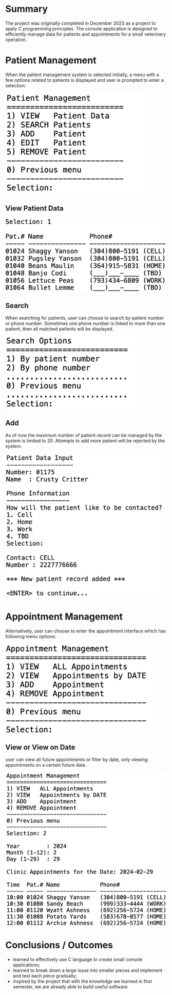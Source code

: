 # Summary
The project was originally completed in December 2023 as a project to apply C programming principles. The console application is designed to efficiently manage data for patients and appointments for a small veterinary operation. 

# Patient Management
When the patient management system is selected initially, a menu with a few options related to patients is displayed and user is prompted to enter a selection:

![patientMenu](/images/patientmenu.png)


## View Patient Data
![patientView](images/patientView.png)


## Search
When searching for patients, user can choose to search by patient number or phone number. Sometimes one phone number is linked to more than one patient, then all matched patients will be displayed.

![patientSearch](images/patientSearch.png)

## Add
As of now the maximum number of patient record can be managed by the system is limited to 20. Attempts to add more patient will be rejected by the system. 

![patientAdd](images/patientAdd.png)


# Appointment Management
Alternatively, user can choose to enter the appointment interface which has following menu options:

![appMenu](images/apptMenu.png)

## View or View on Date
user can view all future appointments or filter by date, only viewing appointments on a certain future date.

![appView](images/AppointmentView.png)

# Conclusions / Outcomes
* learned to effectively use C language to create small console applications;
* learned to break down a large issue into smaller pieces and implement and test each piece gradually;
* inspired by the project that with the knowledge we learned in first semester, we are already able to build useful software
